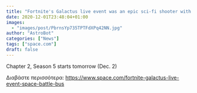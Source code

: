 ```yaml
---
title: "Fortnite's Galactus live event was an epic sci-fi shooter with flying space buses"
date: 2020-12-01T23:48:04+01:00
images:
  - "images/post/PbrnsYp735TPTFdXPq42NN.jpg"
author: "AstroBot"
categories: ["News"]
tags: ["space.com"]
draft: false
---
```


Chapter 2, Season 5 starts tomorrow (Dec. 2) 

Διαβάστε περισσότερα: https://www.space.com/fortnite-galactus-live-event-space-battle-bus
